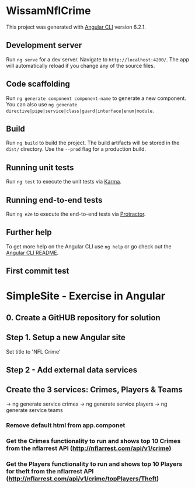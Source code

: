 # WissamNflCrime

This project was generated with [Angular CLI](https://github.com/angular/angular-cli) version 6.2.1.

## Development server

Run `ng serve` for a dev server. Navigate to `http://localhost:4200/`. The app will automatically reload if you change any of the source files.

## Code scaffolding

Run `ng generate component component-name` to generate a new component. You can also use `ng generate directive|pipe|service|class|guard|interface|enum|module`.

## Build

Run `ng build` to build the project. The build artifacts will be stored in the `dist/` directory. Use the `--prod` flag for a production build.

## Running unit tests

Run `ng test` to execute the unit tests via [Karma](https://karma-runner.github.io).

## Running end-to-end tests

Run `ng e2e` to execute the end-to-end tests via [Protractor](http://www.protractortest.org/).

## Further help

To get more help on the Angular CLI use `ng help` or go check out the [Angular CLI README](https://github.com/angular/angular-cli/blob/master/README.md).

## First commit test


# SimpleSite - Exercise in Angular

## 0. Create a GitHUB repository for solution

## Step 1. Setup a new Angular site

Set title to 'NFL Crime'

## Step 2 - Add external data services 

## Create the 3 services: Crimes, Players & Teams

-> ng generate service crimes
-> ng generate service players
-> ng generate service teams

### Remove default html from app.componet

### Get the Crimes functionality to run and shows top 10 Crimes from the nflarrest API (http://nflarrest.com/api/v1/crime)

### Get the Players functionality to run and shows top 10 Players for theft from the nflarrest API (http://nflarrest.com/api/v1/crime/topPlayers/Theft)

```

```